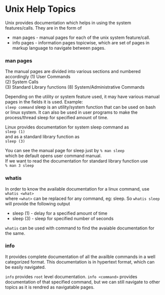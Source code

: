 # Unix Help Topics

Unix provides documentation which helps in using the system features/calls.
They are in the form of
* man pages - manual pages for each of the unix system feature/call.
* info pages - information pages topicwise, which are set of pages in markup language to navigate between pages.

### man pages

The manual pages are divided into various sections and numbered accordingly
(1) User Commands  
(2) System Calls  
(3) Standard Library functions
(8) System/Administrative Commands

Depending on the utility or system feature used, it may have various manual pages in the fields it is used.
Example:  
	`sleep command`
sleep is an utility/system function that can be used on bash or linux system.
It can also be used in user programs to make the process/thread sleep for specified amount of time.

Linux provides documentation for system sleep command as  
`sleep (1)`  
and as a standard library function as  
`sleep (3)`  

You can see the manual page for sleep just by
`% man sleep`  
which be default opens user command manual.  
If we want to read the documentation for standard library function use  
`% man 3 sleep`  


### whatis

In order to know the available documentation for a linux command, use  
`whatis <what>`  
where `<what>` can be replaced for any command, eg: sleep.
So `whatis sleep` will provide the following output  
- sleep (1)	-	delay for a specified amount of time
- sleep (3)	-	sleep for specified number of seconds

`whatis` can be used with command to find the avaiable documentation for the same.


### info

It provides complete documentation of all the availble commands in a well categorized format.
This documentation is in hypertext format, which can be easily navigated.

`info` provides `root` level documentation.
`info <command>` provides documentation of that specified command, but we can still navigate to other topics as it is rendred as navigatable pages.



